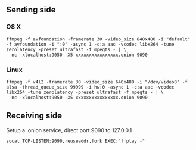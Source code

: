 ## Sending side

### OS X

```
ffmpeg -f avfoundation -framerate 30 -video_size 848x480 -i "default" -f avfoundation -i ":0" -async 1 -c:a aac -vcodec libx264 -tune zerolatency -preset ultrafast -f mpegts - | \
  nc -xlocalhost:9050 -X5 xxxxxxxxxxxxxxxx.onion 9090
```

### Linux

```
ffmpeg -f v4l2 -framerate 30 -video_size 640x480 -i "/dev/video0" -f alsa -thread_queue_size 99999 -i hw:0 -async 1 -c:a aac -vcodec libx264 -tune zerolatency -preset ultrafast -f mpegts - | \
  nc -xlocalhost:9050 -X5 xxxxxxxxxxxxxxxx.onion 9090
```

## Receiving side

Setup a .onion service, direct port 9090 to 127.0.0.1

```
socat TCP-LISTEN:9090,reuseaddr,fork EXEC:"ffplay -"
```
